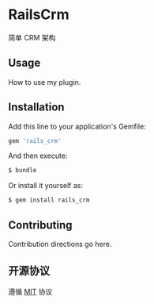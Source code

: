 # RailsCrm
简单 CRM 架构

## Usage
How to use my plugin.

## Installation
Add this line to your application's Gemfile:

```ruby
gem 'rails_crm'
```

And then execute:
```bash
$ bundle
```

Or install it yourself as:
```bash
$ gem install rails_crm
```

## Contributing
Contribution directions go here.

## 开源协议
遵循 [MIT](https://opensource.org/licenses/MIT) 协议
